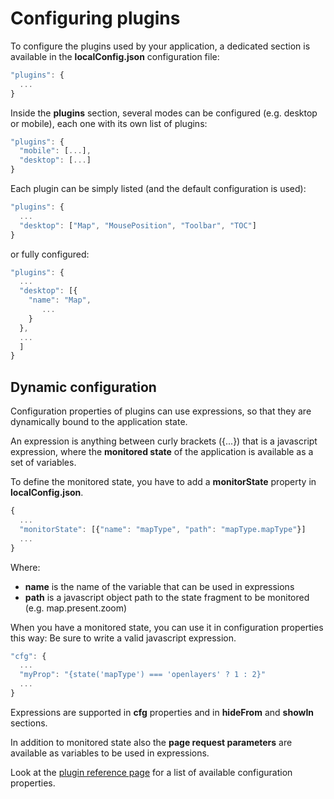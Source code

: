 # Configuring plugins
To configure the plugins used by your application, a dedicated section is available in the **localConfig.json** configuration file:

```js
"plugins": {
  ...
}
```

Inside the **plugins** section, several modes can be configured (e.g. desktop or mobile), each one with its own list of plugins:


```js
"plugins": {
  "mobile": [...],
  "desktop": [...]
}
```

Each plugin can be simply listed (and the default configuration is used):

```js
"plugins": {
  ...
  "desktop": ["Map", "MousePosition", "Toolbar", "TOC"]
}
```

or fully configured:

```js
"plugins": {
  ...
  "desktop": [{
    "name": "Map",
       ...
    }
  },
  ...
  ]
}
```

## Dynamic configuration
Configuration properties of plugins can use expressions, so that they are dynamically bound to the
application state.

An expression is anything between curly brackets ({...}) that is a javascript expression,
where the **monitored state** of the application is available as a set of variables.

To define the monitored state, you have to add a **monitorState** property in **localConfig.json**.

```js
{
  ...
  "monitorState": [{"name": "mapType", "path": "mapType.mapType"}]
  ...
}
```

Where:
 * **name** is the name of the variable that can be used in expressions
 * **path** is a javascript object path to the state fragment to be monitored (e.g. map.present.zoom)

When you have a monitored state, you can use it in configuration properties this way:
Be sure to write a valid javascript expression.
```js
"cfg": {
  ...
  "myProp": "{state('mapType') === 'openlayers' ? 1 : 2}"
  ...
}
```

Expressions are supported in **cfg** properties and in **hideFrom** and **showIn** sections.

In addition to monitored state also the **page request parameters** are available as variables to be
used in expressions.

Look at the [plugin reference page](https://mapstore.geo-solutions.it/mapstore/docs/api/plugins) for a list of available configuration properties.
